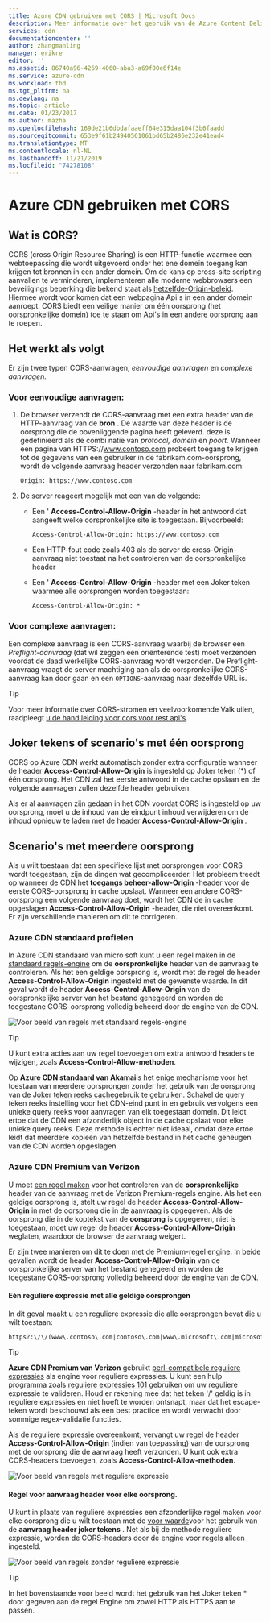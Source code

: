 ```yaml
---
title: Azure CDN gebruiken met CORS | Microsoft Docs
description: Meer informatie over het gebruik van de Azure Content Delivery Network (CDN) voor het delen van cross-Origin-resources (CORS).
services: cdn
documentationcenter: ''
author: zhangmanling
manager: erikre
editor: ''
ms.assetid: 86740a96-4269-4060-aba3-a69f00e6f14e
ms.service: azure-cdn
ms.workload: tbd
ms.tgt_pltfrm: na
ms.devlang: na
ms.topic: article
ms.date: 01/23/2017
ms.author: mazha
ms.openlocfilehash: 169de21b6dbdafaaeff64e315daa104f3b6faadd
ms.sourcegitcommit: 653e9f61b24940561061bd65b2486e232e41ead4
ms.translationtype: MT
ms.contentlocale: nl-NL
ms.lasthandoff: 11/21/2019
ms.locfileid: "74278108"
---
```

# <a name="using-azure-cdn-with-cors"></a>Azure CDN gebruiken met CORS
## <a name="what-is-cors"></a>Wat is CORS?
CORS (cross Origin Resource Sharing) is een HTTP-functie waarmee een webtoepassing die wordt uitgevoerd onder het ene domein toegang kan krijgen tot bronnen in een ander domein. Om de kans op cross-site scripting aanvallen te verminderen, implementeren alle moderne webbrowsers een beveiligings beperking die bekend staat als [hetzelfde-Origin-beleid](https://www.w3.org/Security/wiki/Same_Origin_Policy).  Hiermee wordt voor komen dat een webpagina Api's in een ander domein aanroept.  CORS biedt een veilige manier om één oorsprong (het oorspronkelijke domein) toe te staan om Api's in een andere oorsprong aan te roepen.

## <a name="how-it-works"></a>Het werkt als volgt
Er zijn twee typen CORS-aanvragen, *eenvoudige aanvragen* en *complexe aanvragen.*

### <a name="for-simple-requests"></a>Voor eenvoudige aanvragen:

1. De browser verzendt de CORS-aanvraag met een extra header van de HTTP-aanvraag van de **bron** . De waarde van deze header is de oorsprong die de bovenliggende pagina heeft geleverd. deze is gedefinieerd als de combi natie van *protocol,* *domein* en *poort.*  Wanneer een pagina van HTTPS\://www.contoso.com probeert toegang te krijgen tot de gegevens van een gebruiker in de fabrikam.com-oorsprong, wordt de volgende aanvraag header verzonden naar fabrikam.com:

   `Origin: https://www.contoso.com`

2. De server reageert mogelijk met een van de volgende:

   * Een ' **Access-Control-Allow-Origin** -header in het antwoord dat aangeeft welke oorspronkelijke site is toegestaan. Bijvoorbeeld:

     `Access-Control-Allow-Origin: https://www.contoso.com`

   * Een HTTP-fout code zoals 403 als de server de cross-Origin-aanvraag niet toestaat na het controleren van de oorspronkelijke header

   * Een ' **Access-Control-Allow-Origin** -header met een Joker teken waarmee alle oorsprongen worden toegestaan:

     `Access-Control-Allow-Origin: *`

### <a name="for-complex-requests"></a>Voor complexe aanvragen:

Een complexe aanvraag is een CORS-aanvraag waarbij de browser een *Preflight-aanvraag* (dat wil zeggen een oriënterende test) moet verzenden voordat de daad werkelijke CORS-aanvraag wordt verzonden. De Preflight-aanvraag vraagt de server machtiging aan als de oorspronkelijke CORS-aanvraag kan door gaan en een `OPTIONS`-aanvraag naar dezelfde URL is.

> [!TIP]
> Voor meer informatie over CORS-stromen en veelvoorkomende Valk uilen, raadpleegt [u de hand leiding voor cors voor rest api's](https://www.moesif.com/blog/technical/cors/Authoritative-Guide-to-CORS-Cross-Origin-Resource-Sharing-for-REST-APIs/).
>
>

## <a name="wildcard-or-single-origin-scenarios"></a>Joker tekens of scenario's met één oorsprong
CORS op Azure CDN werkt automatisch zonder extra configuratie wanneer de header **Access-Control-Allow-Origin** is ingesteld op Joker teken (*) of één oorsprong.  Het CDN zal het eerste antwoord in de cache opslaan en de volgende aanvragen zullen dezelfde header gebruiken.

Als er al aanvragen zijn gedaan in het CDN voordat CORS is ingesteld op uw oorsprong, moet u de inhoud van de eindpunt inhoud verwijderen om de inhoud opnieuw te laden met de header **Access-Control-Allow-Origin** .

## <a name="multiple-origin-scenarios"></a>Scenario's met meerdere oorsprong
Als u wilt toestaan dat een specifieke lijst met oorsprongen voor CORS wordt toegestaan, zijn de dingen wat gecompliceerder. Het probleem treedt op wanneer de CDN het **toegangs beheer-allow-Origin** -header voor de eerste CORS-oorsprong in cache opslaat.  Wanneer een andere CORS-oorsprong een volgende aanvraag doet, wordt het CDN de in cache opgeslagen **Access-Control-Allow-Origin** -header, die niet overeenkomt.  Er zijn verschillende manieren om dit te corrigeren.

### <a name="azure-cdn-standard-profiles"></a>Azure CDN standaard profielen
In Azure CDN standaard van micro soft kunt u een regel maken in de [standaard regels-engine](cdn-standard-rules-engine-reference.md) om de **oorspronkelijke** header van de aanvraag te controleren. Als het een geldige oorsprong is, wordt met de regel de header **Access-Control-Allow-Origin** ingesteld met de gewenste waarde. In dit geval wordt de header **Access-Control-Allow-Origin** van de oorspronkelijke server van het bestand genegeerd en worden de toegestane CORS-oorsprong volledig beheerd door de engine van de CDN.

![Voor beeld van regels met standaard regels-engine](./media/cdn-cors/cdn-standard-cors.png)

> [!TIP]
> U kunt extra acties aan uw regel toevoegen om extra antwoord headers te wijzigen, zoals **Access-Control-Allow-methoden**.
> 

Op **Azure CDN standaard van Akamai**is het enige mechanisme voor het toestaan van meerdere oorsprongen zonder het gebruik van de oorsprong van de Joker [teken reeks cache](cdn-query-string.md)gebruik te gebruiken. Schakel de query teken reeks instelling voor het CDN-eind punt in en gebruik vervolgens een unieke query reeks voor aanvragen van elk toegestaan domein. Dit leidt ertoe dat de CDN een afzonderlijk object in de cache opslaat voor elke unieke query reeks. Deze methode is echter niet ideaal, omdat deze ertoe leidt dat meerdere kopieën van hetzelfde bestand in het cache geheugen van de CDN worden opgeslagen.  

### <a name="azure-cdn-premium-from-verizon"></a>Azure CDN Premium van Verizon
U moet [een regel maken](cdn-rules-engine.md) voor het controleren van de **oorspronkelijke** header van de aanvraag met de Verizon Premium-regels engine.  Als het een geldige oorsprong is, stelt uw regel de header **Access-Control-Allow-Origin** in met de oorsprong die in de aanvraag is opgegeven.  Als de oorsprong die in de koptekst van de **oorsprong** is opgegeven, niet is toegestaan, moet uw regel de header **Access-Control-Allow-Origin** weglaten, waardoor de browser de aanvraag weigert. 

Er zijn twee manieren om dit te doen met de Premium-regel engine. In beide gevallen wordt de header **Access-Control-Allow-Origin** van de oorspronkelijke server van het bestand genegeerd en worden de toegestane CORS-oorsprong volledig beheerd door de engine van de CDN.

#### <a name="one-regular-expression-with-all-valid-origins"></a>Eén reguliere expressie met alle geldige oorsprongen
In dit geval maakt u een reguliere expressie die alle oorsprongen bevat die u wilt toestaan: 

    https?:\/\/(www\.contoso\.com|contoso\.com|www\.microsoft\.com|microsoft.com\.com)$

> [!TIP]
> **Azure CDN Premium van Verizon** gebruikt [perl-compatibele reguliere expressies](https://pcre.org/) als engine voor reguliere expressies.  U kunt een hulp programma zoals [reguliere expressies 101](https://regex101.com/) gebruiken om uw reguliere expressie te valideren.  Houd er rekening mee dat het teken '/' geldig is in reguliere expressies en niet hoeft te worden ontsnapt, maar dat het escape-teken wordt beschouwd als een best practice en wordt verwacht door sommige regex-validatie functies.
> 
> 

Als de reguliere expressie overeenkomt, vervangt uw regel de header **Access-Control-Allow-Origin** (indien van toepassing) van de oorsprong met de oorsprong die de aanvraag heeft verzonden.  U kunt ook extra CORS-headers toevoegen, zoals **Access-Control-Allow-methoden**.

![Voor beeld van regels met reguliere expressie](./media/cdn-cors/cdn-cors-regex.png)

#### <a name="request-header-rule-for-each-origin"></a>Regel voor aanvraag header voor elke oorsprong.
U kunt in plaats van reguliere expressies een afzonderlijke regel maken voor elke oorsprong die u wilt toestaan met de [voor waarde](/previous-versions/azure/mt757336(v=azure.100)#match-conditions)voor het gebruik van de **aanvraag header joker tekens** . Net als bij de methode reguliere expressie, worden de CORS-headers door de engine voor regels alleen ingesteld. 

![Voor beeld van regels zonder reguliere expressie](./media/cdn-cors/cdn-cors-no-regex.png)

> [!TIP]
> In het bovenstaande voor beeld wordt het gebruik van het Joker teken * door gegeven aan de regel Engine om zowel HTTP als HTTPS aan te passen.
> 
> 



